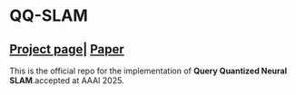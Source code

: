 # QQ-SLAM
## [Project page](https://machineperceptionlab.github.io/QQ-SLAM-page/)| [Paper](https://arxiv.org)
This is the official repo for the implementation of **Query Quantized Neural SLAM**.accepted at AAAI 2025.
